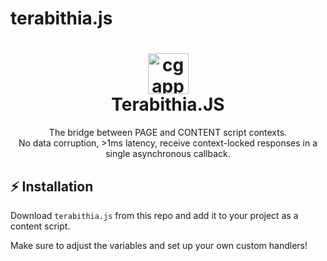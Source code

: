# terabithia.js
<h1 align="center">
  <img alt="cgapp logo" src="https://i.imgur.com/mnmnMvu.png" width="65px"/><br/>
  Terabithia.JS
</h1>
<p align="center">
    The bridge between PAGE and CONTENT script contexts.
    </br>
    No data corruption, >1ms latency, receive context-locked responses in a single asynchronous callback.
</p>

## ⚡️ Installation

Download `terabithia.js` from this repo and add it to your project as a content script.

Make sure to adjust the variables and set up your own custom handlers!